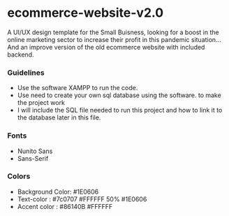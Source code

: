 # ecommerce-website-v2.0
A UI/UX design template for the Small Buisness, looking for a boost in the online marketing sector to increase their profit in this pandemic situation...
And an improve version of the old ecommerce website with included backend.

### Guidelines
  * Use the software XAMPP to run the code.
  * Use need to create your own sql database using the software. to make the project work 
  * I will include the SQL file needed to run this project and how to link it to the database later in this file.
  
### Fonts
  * Nunito Sans
  * Sans-Serif

### Colors

  * Background Color: #1E0606
  * Text-color :  #7c0707
                  #FFFFFF 50%
                  #1E0606
  * Accent color : #86140B
                   #FFFFFF
